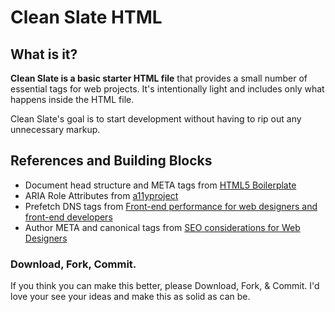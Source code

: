 # Clean Slate HTML

## What is it?

**Clean Slate is a basic starter HTML file** that provides a small number of essential tags for web projects. It's intentionally light and includes only what happens inside the HTML file.

Clean Slate's goal is to start development without having to rip out any unnecessary markup.

## References and Building Blocks
* Document head structure and META tags from [HTML5 Boilerplate](https://github.com/h5bp/html5-boilerplate)
* ARIA Role Attributes from [a11yproject](http://a11yproject.com/checklist.html)
* Prefetch DNS tags from [Front-end performance for web designers and front-end developers](http://csswizardry.com/2013/01/front-end-performance-for-web-designers-and-front-end-developers/)
* Author META and canonical tags from [SEO considerations for Web Designers](http://yoast.com/seo-paul-boag/)

### Download, Fork, Commit.

If you think you can make this better, please Download, Fork, & Commit. I'd love your see your ideas and make this as solid as can be.